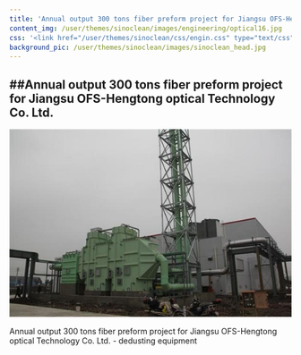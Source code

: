 ```yaml
---
title: 'Annual output 300 tons fiber preform project for Jiangsu OFS-Hengtong optical Technology Co. Ltd.'
content_img: /user/themes/sinoclean/images/engineering/optical16.jpg
css: '<link href="/user/themes/sinoclean/css/engin.css" type="text/css" rel="stylesheet" />'
background_pic: /user/themes/sinoclean/images/sinoclean_head.jpg
---
```


##Annual output 300 tons fiber preform project for Jiangsu OFS-Hengtong optical Technology Co. Ltd.
---

![Pic1](/user/themes/sinoclean/images/engineering/optical17.jpg)


Annual output 300 tons fiber preform project for Jiangsu OFS-Hengtong optical Technology Co. Ltd. - dedusting equipment
